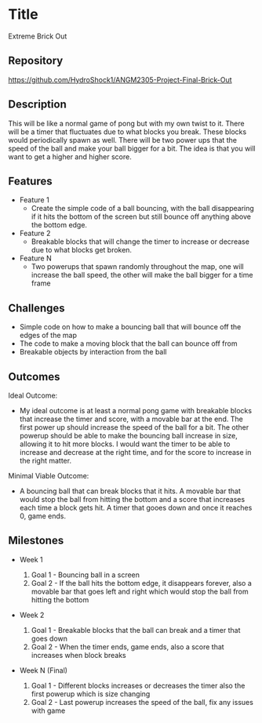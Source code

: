 # Title
Extreme Brick Out

## Repository
https://github.com/HydroShock1/ANGM2305-Project-Final-Brick-Out

## Description
This will be like a normal game of pong but with my own twist to it. There will be a timer that fluctuates due to what blocks you break. These blocks would periodically spawn as well.
There will be two power ups that the speed of the ball and make your ball bigger for a bit.
The idea is that you will want to get a higher and higher score.

## Features
- Feature 1
	- Create the simple code of a ball bouncing, with the ball disappearing if it hits the bottom of the screen but still bounce off anything above the bottom edge.
- Feature 2
	- Breakable blocks that will change the timer to increase or decrease due to what blocks get broken.
- Feature N 
	- Two powerups that spawn randomly throughout the map, one will increase the ball speed, the other will make the ball bigger for a time frame

## Challenges
- Simple code on how to make a bouncing ball that will bounce off the edges of the map
- The code to make a moving block that the ball can bounce off from
- Breakable objects by interaction from the ball

## Outcomes
Ideal Outcome:
- My ideal outcome is at least a normal pong game with breakable blocks that increase the timer and score, with a movable bar at the end. The first power up should increase the speed of the ball for a bit.
The other powerup should be able to make the bouncing ball increase in size, allowing it to hit more blocks.
I would want the timer to be able to increase and decrease at the right time, and for the score to increase in the right matter. 

Minimal Viable Outcome:
- A bouncing ball that can break blocks that it hits. A movable bar that would stop the ball from hitting the bottom and a score that increases each time a block gets hit. A timer that gooes down and once it reaches 0, game ends. 

## Milestones

- Week 1
  1. Goal 1 - Bouncing ball in a screen
  2. Goal 2 - If the ball hits the bottom edge, it disappears forever, also a movable bar that goes left and right which would stop the ball from hitting the bottom

- Week 2
  1. Goal 1 - Breakable blocks that the ball can break and a timer that goes down
  2. Goal 2 - When the timer ends, game ends, also a score that increases when block breaks

- Week N (Final)
  1. Goal 1 - Different blocks increases or decreases the timer also the first powerup which is size changing
  2. Goal 2 - Last powerup increases the speed of the ball, fix any issues with game
